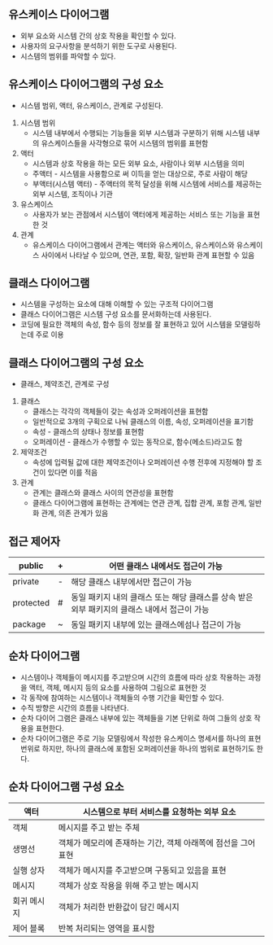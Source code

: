 ## 유스케이스 다이어그램


- 외부 요소와 시스템 간의 상호 작용을 확인할 수 있다.
- 사용자의 요구사항을 분석하기 위한 도구로 사용된다.
- 시스템의 범위를 파악할 수 있다.

## 유스케이스 다이어그램의 구성 요소


- 시스템 범위, 액터, 유스케이스, 관계로 구성된다.
1. 시스템 범위
    - 시스템 내부에서 수행되는 기능들을 외부 시스템과 구분하기 위해 시스템 내부의 유스케이스들을 사각형으로 묶어 시스템의 범위를 표현함
2. 액터
    - 시스템과 상호 작용을 하는 모든 외부 요소, 사람이나 외부 시스템을 의미
    - 주액터 - 시스템을 사용함으로 써 이득을 얻는 대상으로, 주로 사람이 해당
    - 부액터(시스템 액터) - 주액터의 목적 달성을 위해 시스템에 서비스를 제공하는 외부 시스템, 조직이나 기관
3. 유스케이스
    - 사용자가 보는 관점에서 시스템이 액터에게 제공하는 서비스 또는 기능을 표현한 것
4. 관계
    - 유스케이스 다이어그램에서 관계는 액터와 유스케이스, 유스케이스와 유스케이스 사이에서 나타날 수 있으며, 연관, 포함, 확장, 일반화 관계 표현할 수 있음

## 클래스 다이어그램


- 시스템을 구성하는 요소에 대해 이해할 수 있는 구조적 다이어그램
- 클래스 다이어그램은 시스템 구성 요소를 문서화하는데 사용된다.
- 코딩에 필요한 객체의 속성, 함수 등의 정보를 잘 표현하고 있어 시스템을 모델링하는데 주로 이용

## 클래스 다이어그램의 구성 요소


- 클래스, 제약조건, 관계로 구성
1. 클래스
    - 클래스는 각각의 객체들이 갖는 속성과 오퍼레이션을 표현함
    - 일반적으로 3개의 구획으로 나눠 클래스의 이름, 속성, 오퍼레이션을 표기함
    - 속성 - 클래스의 상태나 정보를 표현함
    - 오퍼레이션 - 클래스가 수행할 수 있는 동작으로, 함수(메소드)라고도 함
2. 제약조건
    - 속성에 입력될 값에 대한 제약조건이나 오퍼레이션 수행 전후에 지정해야 할 조건이 있다면 이를 적음
3. 관계
    - 관계는 클래스와 클래스 사이의 연관성을 표현함
    - 클래스 다이어그램에 표현하는 관계에는 연관 관계, 집합 관계, 포함 관계, 일반화 관계, 의존 관계가 있음

## 접근 제어자


| public  | + | 어떤 클래스 내에서도 접근이 가능 |
| --- | --- | --- |
| private | - | 해당 클래스 내부에서만 접근이 가능 |
| protected | # | 동일 패키지 내의 클래스 또는 해당 클래스를 상속 받은 외부 패키지의 클래스 내에서 접근이 가능 |
| package | ~  | 동일 패키지 내부에 있는 클래스에섬나 접근이 가능 |

## 순차 다이어그램


- 시스템이나 객체들이 메시지를 주고받으며 시간의 흐름에 따라 상호 작용하는 과정을 액터, 객체, 메시지 등의 요소를 사용하여 그림으로 표현한 것
- 각 동작에 참여하는 시스템이나 객체들의 수행 기간을 확인할 수 있다.
- 수직 방향은 시간의 흐름을 나타낸다.
- 순차 다이어 그램은 클래스 내부에 있는 객체들을 기본 단위로 하여 그들의 상호 작용을 표현한다.
- 순차 다이어그램은 주로 기능 모델링에서 작성한 유스케이스 명세서를 하나의 표현 번위로 하지만, 하나의 클래스에 포함된 오퍼레이션을 하나의 범위로 표현하기도 한다.

## 순차 다이어그램 구성 요소


| 액터 | 시스템으로 부터 서비스를 요청하는 외부 요소 |
| --- | --- |
| 객체 | 메시지를 주고 받는 주체 |
| 생명선 | 객체가 메모리에 존재하는 기간, 객체 아래쪽에 점선을 그어 표현 |
| 실행 상자 | 객체가 메시지를 주고받으며 구동되고 있음을 표현 |
| 메시지 | 객체가 상호 작용을 위해 주고 받는 메시지 |
| 회귀 메시지 | 객체가 처리한 반환값이 담긴 메시지 |
| 제어 블록 | 반복 처리되는 영역을 표시함 |
